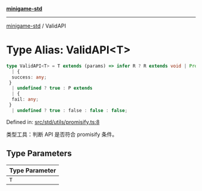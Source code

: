 [**minigame-std**](../README.md)

***

[minigame-std](../README.md) / ValidAPI

# Type Alias: ValidAPI\<T\>

```ts
type ValidAPI<T> = T extends (params) => infer R ? R extends void | Promise<any> ? P extends 
  | {
  success: any;
 }
  | undefined ? true : P extends 
  | {
  fail: any;
 }
  | undefined ? true : false : false : false;
```

Defined in: [src/std/utils/promisify.ts:8](https://github.com/JiangJie/minigame-std/blob/fdb22241c47c2e98329a4c62befde728957e03ee/src/std/utils/promisify.ts#L8)

类型工具：判断 API 是否符合 promisify 条件。

## Type Parameters

| Type Parameter |
| ------ |
| `T` |
